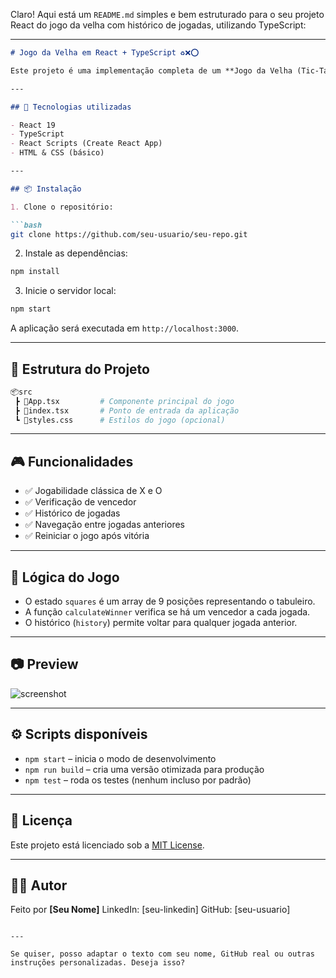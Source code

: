 Claro! Aqui está um `README.md` simples e bem estruturado para o seu projeto React do jogo da velha com histórico de jogadas, utilizando TypeScript:

---

````markdown
# Jogo da Velha em React + TypeScript ♻️❌⭕️

Este projeto é uma implementação completa de um **Jogo da Velha (Tic-Tac-Toe)** com histórico de jogadas, feito em **React 19** e **TypeScript**.

---

## 🚀 Tecnologias utilizadas

- React 19
- TypeScript
- React Scripts (Create React App)
- HTML & CSS (básico)

---

## 📦 Instalação

1. Clone o repositório:

```bash
git clone https://github.com/seu-usuario/seu-repo.git
````

2. Instale as dependências:

```bash
npm install
```

3. Inicie o servidor local:

```bash
npm start
```

A aplicação será executada em `http://localhost:3000`.

---

## 📁 Estrutura do Projeto

```bash
📦src
 ┣ 📜App.tsx         # Componente principal do jogo
 ┣ 📜index.tsx       # Ponto de entrada da aplicação
 ┗ 📜styles.css      # Estilos do jogo (opcional)
```

---

## 🎮 Funcionalidades

* ✅ Jogabilidade clássica de X e O
* ✅ Verificação de vencedor
* ✅ Histórico de jogadas
* ✅ Navegação entre jogadas anteriores
* ✅ Reiniciar o jogo após vitória

---

## 🧠 Lógica do Jogo

* O estado `squares` é um array de 9 posições representando o tabuleiro.
* A função `calculateWinner` verifica se há um vencedor a cada jogada.
* O histórico (`history`) permite voltar para qualquer jogada anterior.

---

## 📷 Preview

![screenshot](https://via.placeholder.com/500x300?text=Exemplo+de+Jogo+da+Velha)

---

## ⚙️ Scripts disponíveis

* `npm start` – inicia o modo de desenvolvimento
* `npm run build` – cria uma versão otimizada para produção
* `npm test` – roda os testes (nenhum incluso por padrão)

---

## 📝 Licença

Este projeto está licenciado sob a [MIT License](LICENSE).

---

## 👨‍💻 Autor

Feito por **\[Seu Nome]**
LinkedIn: \[seu-linkedin]
GitHub: \[seu-usuario]

```

---

Se quiser, posso adaptar o texto com seu nome, GitHub real ou outras instruções personalizadas. Deseja isso?
```
